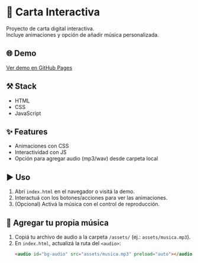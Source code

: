 # 💌 Carta Interactiva

Proyecto de carta digital interactiva.  
Incluye animaciones y opción de añadir música personalizada.

## 🌐 Demo
[Ver demo en GitHub Pages](https://alex17dev.github.io/Carta)

## ⚒️ Stack
- HTML  
- CSS  
- JavaScript  

## ✨ Features
- Animaciones con CSS  
- Interactividad con JS  
- Opción para agregar audio (mp3/wav) desde carpeta local  

## ▶️ Uso
1. Abrí `index.html` en el navegador o visitá la demo.
2. Interactuá con los botones/acciones para ver las animaciones.
3. (Opcional) Activá la música con el control de reproducción.

## 🎵 Agregar tu propia música
1. Copiá tu archivo de audio a la carpeta `/assets/` (ej.: `assets/musica.mp3`).
2. En `index.html`, actualizá la ruta del `<audio>`:
   ```html
   <audio id="bg-audio" src="assets/musica.mp3" preload="auto"></audio>

